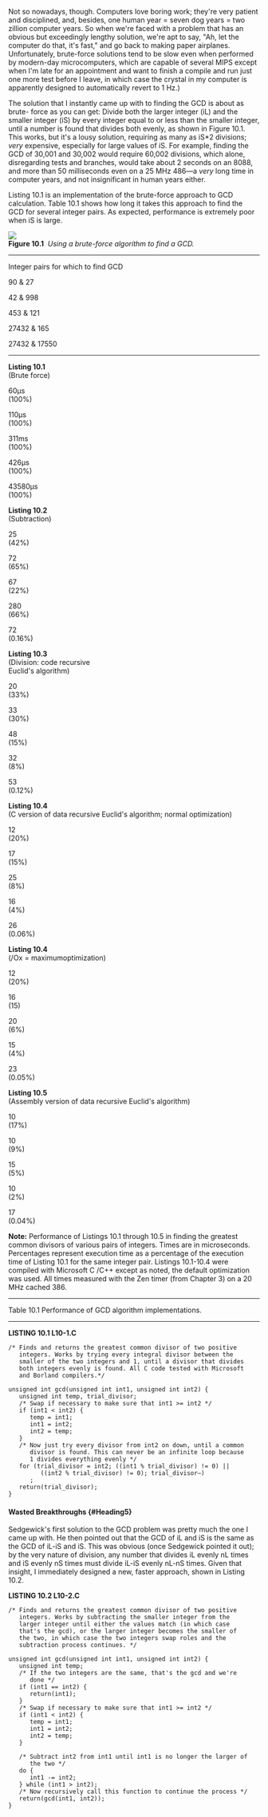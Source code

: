 Not so nowadays, though. Computers love boring work; they're very
patient and disciplined, and, besides, one human year = seven dog years
= two zillion computer years. So when we're faced with a problem that
has an obvious but exceedingly lengthy solution, we're apt to say, "Ah,
let the computer do that, it's fast," and go back to making paper
airplanes. Unfortunately, brute-force solutions tend to be slow even
when performed by modern-day microcomputers, which are capable of
several MIPS except when I'm late for an appointment and want to finish
a compile and run just one more test before I leave, in which case the
crystal in my computer is apparently designed to automatically revert to
1 Hz.)

The solution that I instantly came up with to finding the GCD is about
as brute- force as you can get: Divide both the larger integer (iL) and
the smaller integer (iS) by every integer equal to or less than the
smaller integer, until a number is found that divides both evenly, as
shown in Figure 10.1. This works, but it's a lousy solution, requiring
as many as iS\*2 divisions; *very* expensive, especially for large
values of iS. For example, finding the GCD of 30,001 and 30,002 would
require 60,002 divisions, which alone, disregarding tests and branches,
would take about 2 seconds on an 8088, and more than 50 milliseconds
even on a 25 MHz 486—a *very* long time in computer years, and not
insignificant in human years either.

Listing 10.1 is an implementation of the brute-force approach to GCD
calculation. Table 10.1 shows how long it takes this approach to find
the GCD for several integer pairs. As expected, performance is extremely
poor when iS is large.

![](images/10-01.jpg)\
 **Figure 10.1**  *Using a brute-force algorithm to find a GCD.*

* * * * *

Integer pairs for which to find GCD

90 & 27

42 & 998

453 & 121

27432 & 165

27432 & 17550

* * * * *

**Listing 10.1**\
 (Brute force)

60µs\
 (100%)

110µs\
 (100%)

311ms\
 (100%)

426µs\
 (100%)

43580µs\
 (100%)

**Listing 10.2**\
 (Subtraction)

25\
 (42%)

72\
 (65%)

67\
 (22%)

280\
 (66%)

72\
 (0.16%)

**Listing 10.3**\
 (Division: code recursive\
 Euclid's algorithm)

20\
 (33%)

33\
 (30%)

48\
 (15%)

32\
 (8%)

53\
 (0.12%)

**Listing 10.4**\
 (C version of data recursive Euclid's algorithm; normal optimization)

12\
 (20%)

17\
 (15%)

25\
 (8%)

16\
 (4%)

26\
 (0.06%)

**Listing 10.4**\
 (/Ox = maximumoptimization)

12\
 (20%)

16\
 (15)

20\
 (6%)

15\
 (4%)

23\
 (0.05%)

**Listing 10.5**\
 (Assembly version of data recursive Euclid's algorithm)

10\
 (17%)

10\
 (9%)

15\
 (5%)

10\
 (2%)

17\
 (0.04%)

**Note:** Performance of Listings 10.1 through 10.5 in finding the
greatest common divisors of various pairs of integers. Times are in
microseconds. Percentages represent execution time as a percentage of
the execution time of Listing 10.1 for the same integer pair. Listings
10.1-10.4 were compiled with Microsoft C /C++ except as noted, the
default optimization was used. All times measured with the Zen timer
(from Chapter 3) on a 20 MHz cached 386.

* * * * *

Table 10.1 Performance of GCD algorithm implementations.

* * * * *

**LISTING 10.1 L10-1.C**

    /* Finds and returns the greatest common divisor of two positive
       integers. Works by trying every integral divisor between the
       smaller of the two integers and 1, until a divisor that divides
       both integers evenly is found. All C code tested with Microsoft
       and Borland compilers.*/

    unsigned int gcd(unsigned int int1, unsigned int int2) {
       unsigned int temp, trial_divisor;
       /* Swap if necessary to make sure that int1 >= int2 */
       if (int1 < int2) {
          temp = int1;
          int1 = int2;
          int2 = temp;
       }
       /* Now just try every divisor from int2 on down, until a common
          divisor is found. This can never be an infinite loop because
          1 divides everything evenly */
       for (trial_divisor = int2; ((int1 % trial_divisor) != 0) ||
             ((int2 % trial_divisor) != 0); trial_divisor—)
          ;
       return(trial_divisor);
    }

#### Wasted Breakthroughs {#Heading5}

Sedgewick's first solution to the GCD problem was pretty much the one I
came up with. He then pointed out that the GCD of iL and iS is the same
as the GCD of iL-iS and iS. This was obvious (once Sedgewick pointed it
out); by the very nature of division, any number that divides iL evenly
nL times and iS evenly nS times must divide iL-iS evenly nL-nS times.
Given that insight, I immediately designed a new, faster approach, shown
in Listing 10.2.

**LISTING 10.2 L10-2.C**

    /* Finds and returns the greatest common divisor of two positive
       integers. Works by subtracting the smaller integer from the
       larger integer until either the values match (in which case
       that's the gcd), or the larger integer becomes the smaller of
       the two, in which case the two integers swap roles and the
       subtraction process continues. */

    unsigned int gcd(unsigned int int1, unsigned int int2) {
       unsigned int temp;
       /* If the two integers are the same, that's the gcd and we're
          done */
       if (int1 == int2) {
          return(int1);
       }
       /* Swap if necessary to make sure that int1 >= int2 */
       if (int1 < int2) {
          temp = int1;
          int1 = int2;
          int2 = temp;
       }

       /* Subtract int2 from int1 until int1 is no longer the larger of
          the two */
       do {
          int1 -= int2;
       } while (int1 > int2);
       /* Now recursively call this function to continue the process */
       return(gcd(int1, int2));
    }
